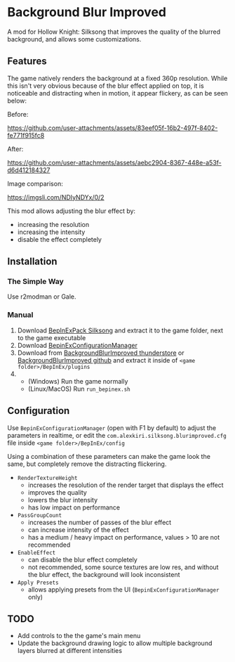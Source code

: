 # Background Blur Improved

A mod for Hollow Knight: Silksong that improves the quality of the blurred background, and allows some customizations.


## Features

The game natively renders the background at a fixed 360p resolution. While this isn't very obvious because of the blur effect applied on top, it is noticeable and distracting when in motion, it appear flickery, as can be seen below:

Before:

https://github.com/user-attachments/assets/83eef05f-16b2-497f-8402-fe771f915fc8

After:

https://github.com/user-attachments/assets/aebc2904-8367-448e-a53f-d6d412184327

Image comparison:

https://imgsli.com/NDIyNDYx/0/2

This mod allows adjusting the blur effect by:
- increasing the resolution
- increasing the intensity
- disable the effect completely


## Installation

### The Simple Way

Use r2modman or Gale.

### Manual

1. Download [BepInExPack Silksong](https://thunderstore.io/c/hollow-knight-silksong/p/BepInEx/BepInExPack_Silksong/) and extract it to the game folder, next to the game executable
2. Download [BepinExConfigurationManager](https://thunderstore.io/c/hollow-knight-silksong/p/Yukikaco/BepinExConfigurationManager/)
2. Download from [BackgroundBlurImproved thunderstore](https://thunderstore.io/c/hollow-knight-silksong/p/alexkiri/BackgroundBlurImproved/) or [BackgroundBlurImproved github](https://github.com/alexkiri/BackgroundBlurImprovedPlugin/releases/download/0.7.0/BackgroundBlurImproved.zip) and extract it inside of `<game folder>/BepInEx/plugins`
3.
    - (Windows) Run the game normally
    - (Linux/MacOS) Run `run_bepinex.sh`


## Configuration

Use `BepinExConfigurationManager` (open with F1 by default) to adjust the parameters in realtime, or edit the `com.alexkiri.silksong.blurimproved.cfg` file inside `<game folder>/BepInEx/config`

Using a combination of these parameters can make the game look the same, but completely remove the distracting flickering.

- `RenderTextureHeight`
  - increases the resolution of the render target that displays the effect
  - improves the quality
  - lowers the blur intensity
  - has low impact on performance
- `PassGroupCount`
  - increases the number of passes of the blur effect
  - can increase intensity of the effect
  - has a medium / heavy impact on performance, values > 10 are not recommended
- `EnableEffect`
  - can disable the blur effect completely
  - not recommended, some source textures are low res, and without the blur effect, the background will look inconsistent
- `Apply Presets`
  - allows applying presets from the UI (`BepinExConfigurationManager` only)

## TODO
- Add controls to the the game's main menu
- Update the background drawing logic to allow multiple background layers blurred at different intensities
